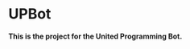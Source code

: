 [logo]: https://github.com/J0nathan550/UPBot/blob/master/Images/LogoUnitedProgramming.png
# UPBot
**This is the project for the United Programming Bot.**


